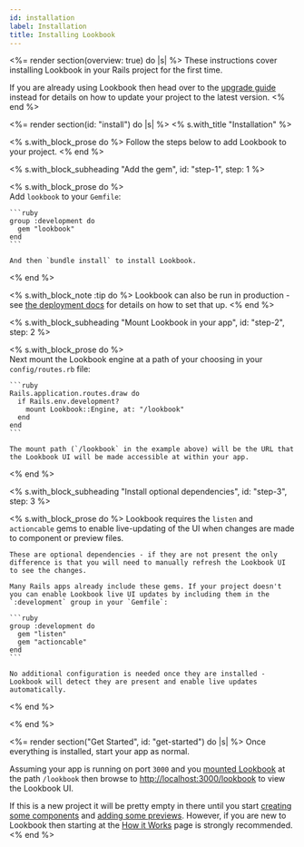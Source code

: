 ```yaml
---
id: installation
label: Installation
title: Installing Lookbook
---
```


<%= render section(overview: true) do |s| %>
  These instructions cover installing Lookbook in your Rails project for the first time.

  If you are already using Lookbook then head over to the [upgrade guide](<%= guide_url :upgrading %>) instead
  for details on how to update your project to the latest version. 
<% end %>

<%= render section(id: "install") do |s| %>
  <% s.with_title "Installation" %>

  <% s.with_block_prose do %>
    Follow the steps below to add Lookbook to your project.
  <% end %>

  <% s.with_block_subheading "Add the gem", id: "step-1", step: 1 %>

  <% s.with_block_prose do %>  
    Add `lookbook` to your `Gemfile`:

    ```ruby
    group :development do
      gem "lookbook"
    end
    ```

    And then `bundle install` to install Lookbook.
  <% end %>

  <% s.with_block_note :tip do %>
    Lookbook can also be run in production - see [the deployment docs](<%= guide_url :deployment %>) for details on how to set that up.
  <% end %>

  <% s.with_block_subheading "Mount Lookbook in your app", id: "step-2", step: 2 %>

  <% s.with_block_prose do %>  
    Next mount the Lookbook engine at a path of your choosing in your `config/routes.rb` file:

    ```ruby
    Rails.application.routes.draw do
      if Rails.env.development?
        mount Lookbook::Engine, at: "/lookbook"
      end
    end
    ```

    The mount path (`/lookbook` in the example above) will be the URL that the Lookbook UI will be made accessible at within your app.
  <% end %>

  <% s.with_block_subheading "Install optional dependencies", id: "step-3", step: 3 %>

  <% s.with_block_prose do %>
    Lookbook requires the `listen` and `actioncable` gems to enable live-updating of the UI when changes are made to component or preview files.

    These are optional dependencies - if they are not present the only difference is that you will need to manually refresh the Lookbook UI to see the changes.

    Many Rails apps already include these gems. If your project doesn't you can enable Lookbook live UI updates by including them in the `:development` group in your `Gemfile`:

    ```ruby
    group :development do
      gem "listen"
      gem "actioncable"
    end
    ```

    No additional configuration is needed once they are installed - Lookbook will detect they are present and enable live updates automatically.
  <% end %>

  <% end %>

<%= render section("Get Started", id: "get-started") do |s| %>
  Once everything is installed, start your app as normal.

  Assuming your app is running on port `3000` and you [mounted Lookbook](#mount-lookbook) at the path `/lookbook` then browse to [http://localhost:3000/lookbook](http://localhost:3000/lookbook) to view the Lookbook UI.

  If this is a new project it will be pretty empty in there until you start [creating some components](<%= guide_url :components %>) and [adding some previews](<%= guide_url :previews %>).
  However, if you are new to Lookbook then starting at the [How it Works](<%= guide_url :system_overview %>) page is strongly recommended.
<% end %>


